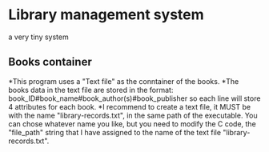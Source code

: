# Library management system
a very tiny system

## Books container
*This program uses a "Text file" as the conntainer of the books.
*The books data in the text file are stored in the format:
          book_ID#book_name#book_author(s)#book_publisher
  so each line will store 4 attributes for each book.
*I recommend to create a text file, it MUST be with the name "library-records.txt", in 
  the same path of the executable.
  You can chose whatever name you like, but you need to modify the C code, the "file_path"
  string that I have assigned to the name of the text file "library-records.txt".
